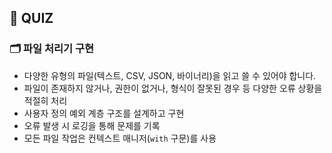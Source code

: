 ## 📝 QUIZ

### 🗂️ 파일 처리기 구현

- 다양한 유형의 파일(텍스트, CSV, JSON, 바이너리)을 읽고 쓸 수 있어야 합니다.
- 파일이 존재하지 않거나, 권한이 없거나, 형식이 잘못된 경우 등 다양한 오류 상황을 적절히 처리
- 사용자 정의 예외 계층 구조를 설계하고 구현
- 오류 발생 시 로깅을 통해 문제를 기록
- 모든 파일 작업은 컨텍스트 매니저(`with` 구문)를 사용
